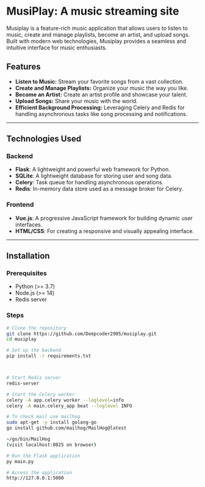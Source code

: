# MusiPlay: A music streaming site

Musiplay is a feature-rich music application that allows users to listen to music, create and manage playlists, become an artist, and upload songs. Built with modern web technologies, Musiplay provides a seamless and intuitive interface for music enthusiasts.

## Features

- **Listen to Music:** Stream your favorite songs from a vast collection.
- **Create and Manage Playlists:** Organize your music the way you like.
- **Become an Artist:** Create an artist profile and showcase your talent.
- **Upload Songs:** Share your music with the world.
- **Efficient Background Processing:** Leveraging Celery and Redis for handling asynchronous tasks like song processing and notifications.

---

## Technologies Used

### Backend
- **Flask**: A lightweight and powerful web framework for Python.
- **SQLite**: A lightweight database for storing user and song data.
- **Celery**: Task queue for handling asynchronous operations.
- **Redis**: In-memory data store used as a message broker for Celery.

### Frontend
- **Vue.js**: A progressive JavaScript framework for building dynamic user interfaces.
- **HTML/CSS**: For creating a responsive and visually appealing interface.

---

## Installation

### Prerequisites
- Python (>= 3.7)
- Node.js (>= 14)
- Redis server

### Steps

```bash
# Clone the repository
git clone https://github.com/Deepcoder2905/musiplay.git
cd musiplay

# Set up the backend
pip install -r requirements.txt



# Start Redis server
redis-server

# Start the Celery worker
celery -A app.celery worker --loglevel=info
celery -A main.celery_app beat --loglevel INFO

# To check mail use mailhog
sudo apt-get -y install golang-go
go install github.com/mailhog/MailHog@latest

~/go/bin/MailHog
(visit localhost:8025 on browser)

# Run the Flask application
py main.py

# Access the application
http://127.0.0.1:5000
